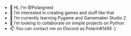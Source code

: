 - 👋 Hi, I’m @Polargriest
- 👀 I’m interested in creating games and stuff like that
- 🌱 I’m currently learning Pygame and Gamemaker Studio 2
- 💞️ I’m looking to collaborate on simple projects on Python
- 📫 You can contact me on Discord as Polarín#1495 :)

<!---
Polargriest/Polargriest is a ✨ special ✨ repository because its `README.md` (this file) appears on your GitHub profile.
You can click the Preview link to take a look at your changes.
--->
